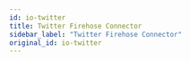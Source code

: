 ```yaml
---
id: io-twitter
title: Twitter Firehose Connector
sidebar_label: "Twitter Firehose Connector"
original_id: io-twitter
---
```


